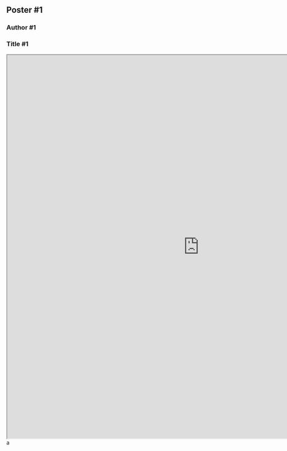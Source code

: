 ## Poster #1
### Author #1
### Title #1

<head>
  
<!-- <iframe src="/CSW21/Poster/a0poster.pdf" width="1000" height="1000" type="application/pdf"></iframe> -->
<iframe src="https://drive.google.com/file/d/1QiNkHTc7xgXsOc8aB9RuoFVOWXAoofb9/view?usp=sharing" width="1000" height="1000" type="application/pdf"></iframe>
  
<script src="https://utteranc.es/client.js" 
repo="docs-dibris/CSW21" 
issue-term="poster1" 
theme="github-light" 
crossorigin="anonymous" 
async>
</script>

</head>a
